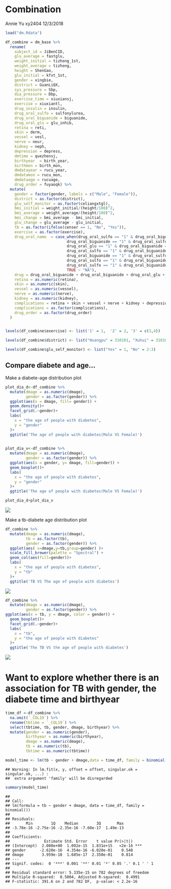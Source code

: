 Combination
================
Annie Yu xy2404
12/3/2018

``` r
load("dm.Rdata")

df_combine = dm_base %>% 
  rename(
    subject_id = JiBenCID,
    glu_average = fastglu, 
    weight_initial = tizhong_1st, 
    weight_average = tizhong, 
    height = ShenGao, 
    glu_initial = kfxt_1st,
    gender = xingbie,
    district = GuanLiQX,
    sys_pressure = Sbp,
    dia_pressure = Dbp,
    exercise_time = xiuxiansj,
    exercise = xiuxiantl,
    drug_insulin = insulin,
    drug_oral_sulfo = sulfonylurea,
    drug_oral_biguanide = biguanide,
    drug_oral_glu = glu_inhib,
    retina = reti, 
    skin = derm, 
    vessel = vesl, 
    nerve = neur,
    kidney = neph, 
    depression = depress,
    dmtime = quezhensj,
    birthyear  = birth_year,
    birthmon = birth_mon,
    dmdatayear = rucu_year,
    dmdatamon = rucu_mon,
    dmdataage = rucuage,
    drug_order = fuyaoqk) %>% 
  mutate(
    gender = factor(gender, labels = c("Male", "Female")),
    district = as.factor(district),
    glu_self_monitor = as.factor(celiangxtgl),
    bmi_initial = weight_initial/(height/100)^2, 
    bmi_average = weight_average/(height/100)^2, 
    bmi_change = bmi_average - bmi_initial,
    glu_change = glu_average - glu_initial,
    tb = as.factor(ifelse(censer == 1, "No", "Yes")),
    exercise = as.factor(exercise),
    drug_oral_name  = case_when(drug_oral_sulfo == "1" & drug_oral_biguanide == "0" & drug_oral_glu == "0" ~"sulfonylurea",
                           drug_oral_biguanide == "1" & drug_oral_sulfo == "0" & drug_oral_glu == "0" ~ "biguanide",
                           drug_oral_glu == "1" & drug_oral_biguanide == "0" & drug_oral_sulfo == "0" ~ "glu_inhib",
                           drug_oral_sulfo == "1" & drug_oral_biguanide == "1" & drug_oral_glu == "0" ~"sulfonylurea&biguanide",
                           drug_oral_biguanide == "1" & drug_oral_sulfo == "0" & drug_oral_glu == "1" ~ "biguanide&glu_inhib",
                           drug_oral_sulfo == "1" & drug_oral_biguanide == "0" & drug_oral_glu == "1" ~"sulfonylurea&glu_inhib",
                           drug_oral_sulfo == "1" & drug_oral_biguanide == "1" & drug_oral_glu == "1" ~"sulfonylurea&glu_inhib&biguanide",
                           TRUE ~ "NA"),
    drug = drug_oral_biguanide + drug_oral_biguanide + drug_oral_glu + drug_insulin,
    retina = as.numeric(retina),
    skin = as.numeric(skin),
    vessel = as.numeric(vessel),
    nerve = as.numeric(nerve),
    kidney = as.numeric(kidney),
    complications = retina + skin + vessel + nerve + kidney + depression,
    complications = as.factor(complications),
    drug_order = as.factor(drug_order)
  )


levels(df_combine$exercise) <- list('1' = 1,  '2' = 2, '3' = c(3,4))

levels(df_combine$district) <- list("Huangpu" = 310101, "Xuhui" = 310104, "Changning" = 310105, "Jingan" = 310106, "Putuo" = 310107, "Zhabei" = 310108, "Hongkou" = 310109, "Yangpu" = 310110, "Minhang" = 310112, "Baoshan" = 310113,  "Pudong" = c(310115, 10119), "Jiading" = 310114, "Jinshan" = 310116, "Songjiang" = 310117, "Qingpu" = 310118, "Fengxian" = 310120, "Chongming" = 310230)

levels(df_combine$glu_self_monitor) <- list("Yes" = 1, "No" = 2:3)
```

Compare diabete and age...
--------------------------

Make a diabete-age distribution plot

``` r
plot_dia_d<-df_combine %>% 
  mutate(dmage = as.numeric(dmage),
         gender = as.factor(gender)) %>% 
  ggplot(aes(x = dmage, fill= gender)) +
  geom_density()+
  facet_grid(.~gender)+
  labs(
    x = "the age of people with diabetes",
    y = "gender"
  )+
  ggtitle('The age of people with diabetes(Male VS Female)')
  

plot_dia_v<-df_combine %>% 
  mutate(dmage = as.numeric(dmage),
         gender = as.factor(gender)) %>% 
  ggplot(aes(x = gender, y= dmage, fill=gender)) +
  geom_boxplot()+
  labs(
    x = "the age of people with diabetes",
    y = "gender"
  )+
  ggtitle('The age of people with diabetes(Male VS Female)')

plot_dia_d+plot_dia_v
```

![](annie_combination_files/figure-markdown_github/unnamed-chunk-2-1.png)

Make a tb-diabete age distribution plot

``` r
df_combine %>% 
  mutate(dmage = as.numeric(dmage),
         tb = as.factor(tb),
         gender = as.factor(gender)) %>% 
  ggplot(aes( x=dmage,y=tb,group=gender) )+ 
  scale_fill_brewer(palette = "Spectral") + 
  geom_col(aes(fill=gender))+
  labs(
    x = "the age of people with diabetes",
    y = "tb"
  )+
  ggtitle('TB VS The age of people with diabetes')
```

![](annie_combination_files/figure-markdown_github/unnamed-chunk-3-1.png)

``` r
df_combine %>% 
  mutate(dmage = as.numeric(dmage),
         gender = as.factor(gender)) %>% 
ggplot(aes(x = tb, y = dmage, color = gender)) +
  geom_boxplot()+
  facet_grid(.~gender)+
  labs(
    x = "tb",
    y = "the age of people with diabetes"
  )+
  ggtitle('The TB VS the age of people with diabetes')
```

![](annie_combination_files/figure-markdown_github/unnamed-chunk-3-2.png)

Want to explore whether there is an association for TB with gender, the diabete time and birthyear
==================================================================================================

``` r
time_df <-df_combine %>% 
  na.omit(`_COL19`) %>% 
  rename(tbtime = `_COL19`) %>% 
  select(tbtime, tb, gender, dmage, birthyear) %>% 
  mutate(gender = as.numeric(gender),
         birthyear = as.numeric(birthyear), 
         dmage = as.numeric(dmage),
         tb = as.numeric(tb),
         tbtime = as.numeric(tbtime))

model_time <- lm(tb ~ gender + dmage,data = time_df, family = binomial())
```

    ## Warning: In lm.fit(x, y, offset = offset, singular.ok = singular.ok, ...) :
    ##  extra argument 'family' will be disregarded

``` r
summary(model_time)
```

    ## 
    ## Call:
    ## lm(formula = tb ~ gender + dmage, data = time_df, family = binomial())
    ## 
    ## Residuals:
    ##       Min        1Q    Median        3Q       Max 
    ## -3.78e-16 -2.75e-16 -2.35e-16 -7.60e-17  1.49e-13 
    ## 
    ## Coefficients:
    ##               Estimate Std. Error    t value Pr(>|t|)    
    ## (Intercept)  2.000e+00  1.092e-15  1.831e+15   <2e-16 ***
    ## gender      -2.620e-16  4.354e-16 -6.020e-01    0.548    
    ## dmage        3.959e-18  1.685e-17  2.350e-01    0.814    
    ## ---
    ## Signif. codes:  0 '***' 0.001 '**' 0.01 '*' 0.05 '.' 0.1 ' ' 1
    ## 
    ## Residual standard error: 5.335e-15 on 782 degrees of freedom
    ## Multiple R-squared:  0.5004, Adjusted R-squared:  0.4991 
    ## F-statistic: 391.6 on 2 and 782 DF,  p-value: < 2.2e-16
